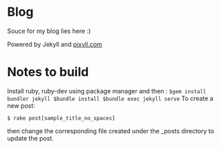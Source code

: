 # Blog

Souce for my blog lies here :)

Powered by Jekyll and [pixyll.com](http://www.pixyll.com)

# Notes to build

Install ruby, ruby-dev using package manager and then :
`
$gem install bundler jekyll
$bundle install
$bundle exec jekyll serve
`
To create a new post:

`
$ rake post[sample_title_no_spaces]
`

then change the corresponding file created under the _posts directory to update the post.

